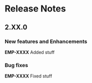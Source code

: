 # Release Notes

## 2.XX.0

### New features and Enhancements
**EMP-XXXX** Added stuff

### Bug fixes
**EMP-XXXX** Fixed stuff
